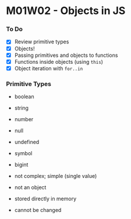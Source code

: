 # M01W02 - Objects in JS

### To Do
- [x] Review primitive types
- [x] Objects!
- [x] Passing primitives and objects to functions
- [x] Functions inside objects (using `this`)
- [x] Object iteration with `for..in`

### Primitive Types
* boolean
* string
* number
* null
* undefined

* symbol
* bigint

* not complex; simple (single value)
* not an object
* stored directly in memory
* cannot be changed


























